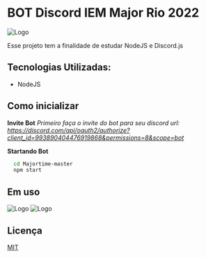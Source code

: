 # BOT Discord IEM Major Rio 2022
![Logo](https://cdn.discordapp.com/attachments/1016189465615679571/1016189890322497596/major.png)

Esse projeto tem a finalidade de estudar NodeJS e Discord.js

## Tecnologias Utilizadas:

- NodeJS

## Como inicializar

**Invite Bot**
*Primeiro faça o invite do bot para seu discord*
*url: https://discord.com/api/oauth2/authorize?client_id=993890404476919868&permissions=8&scope=bot*

**Startando Bot**
```bash
  cd Majortime-master
  npm start
```

## Em uso
![Logo](https://cdn.discordapp.com/attachments/1016141006162366535/1016190383052558507/unknown.png)
![Logo](https://cdn.discordapp.com/attachments/1016141006162366535/1016190782467739708/unknown.png)

## Licença

[MIT](https://choosealicense.com/licenses/mit/)
